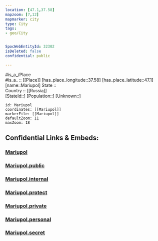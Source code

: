 ```yaml
---
location: [47.1,37.58] 
mapzoom: [7,12] 
mapmarker: city 
type: City
tags:
- geo/City


SpocWebEntityId: 32302
isDeleted: false
confidential: public

---
```

#is_a_/Place  
#is_a_ :: [[Place]] 
[has_place_longitude::37.58] 
[has_place_latitude::47.1] 
[name::Mariupol] 
State ::  
Country :: [[Russia]]  
[StateId::] 
[Population::] 
[Unknown::] 


```leaflet
id: Mariupol
coordinates: [[Mariupol]] 
markerFile: [[Mariupol]] 
defaultZoom: 11 
maxZoom: 18
```


## Confidential Links & Embeds: 

### [Mariupol](/_Standards/Earth/Continent/Europe/Europe~East/Ukraine/Regions~Ukraine/Donets'k/City/Mariupol.md) 

### [Mariupol.public](/_public/Earth/Continent/Europe/Europe~East/Ukraine/Regions~Ukraine/Donets'k/City/Mariupol.public.md) 

### [Mariupol.internal](/_internal/Earth/Continent/Europe/Europe~East/Ukraine/Regions~Ukraine/Donets'k/City/Mariupol.internal.md) 

### [Mariupol.protect](/_protect/Earth/Continent/Europe/Europe~East/Ukraine/Regions~Ukraine/Donets'k/City/Mariupol.protect.md) 

### [Mariupol.private](/_private/Earth/Continent/Europe/Europe~East/Ukraine/Regions~Ukraine/Donets'k/City/Mariupol.private.md) 

### [Mariupol.personal](/_personal/Earth/Continent/Europe/Europe~East/Ukraine/Regions~Ukraine/Donets'k/City/Mariupol.personal.md) 

### [Mariupol.secret](/_secret/Earth/Continent/Europe/Europe~East/Ukraine/Regions~Ukraine/Donets'k/City/Mariupol.secret.md)


